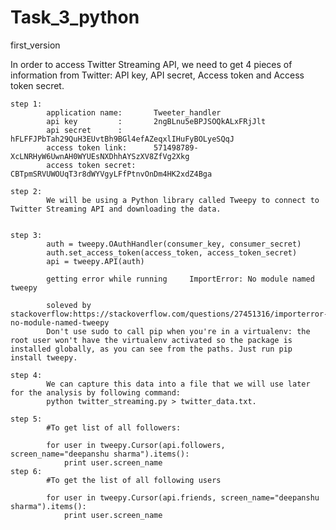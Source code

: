 # Task_3_python
first_version

 In order to access Twitter Streaming API, we need to get 4 pieces of information from Twitter: API key, API secret, Access token and Access token secret.

    step 1:
    		application name:		Tweeter_handler
    		api key			:		2ngBLnu5eBPJSOQkALxFRjJlt
    		api secret		:		hFLFFJPbTah29QuH3EUvtBh9BGl4efAZeqxlIHuFyBOLyeSQqJ
    		access token link:		571498789-XcLNRHyW6UwnAH0WYUEsNXDhhAYSzXV8ZfVg2Xkg
    		access token secret:	CBTpmSRVUWOUqT3r8dWYVgyLFfPtnvOnDm4HK2xdZ4Bga

    step 2:
    		We will be using a Python library called Tweepy to connect to Twitter Streaming API and downloading the data. 


    step 3:
    		auth = tweepy.OAuthHandler(consumer_key, consumer_secret)
			auth.set_access_token(access_token, access_token_secret)
			api = tweepy.API(auth)

    		getting error while running		ImportError: No module named tweepy

    		soleved by stackoverflow:https://stackoverflow.com/questions/27451316/importerror-no-module-named-tweepy
    		Don't use sudo to call pip when you're in a virtualenv: the root user won't have the virtualenv activated so the package is installed globally, as you can see from the paths. Just run pip install tweepy.

    step 4:
    		We can capture this data into a file that we will use later for the analysis by following command: 
    		python twitter_streaming.py > twitter_data.txt.
    
    step 5:
    		#To get list of all followers:

			for user in tweepy.Cursor(api.followers, screen_name="deepanshu sharma").items():
    			print user.screen_name
    step 6:
    		#To get the list of all following users

			for user in tweepy.Cursor(api.friends, screen_name="deepanshu sharma").items():
    			print user.screen_name
